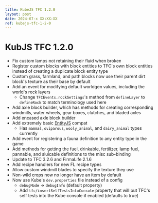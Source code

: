 ```yaml
---
title: KubeJS TFC 1.2.0
layout: post
date: 2024-07-x XX:XX:XX
ref: kubejs-tfc-1-2-0
---
```


# KubJS TFC 1.2.0

- Fix custom lamps not retaining their fluid when broken
- Register custom blocks with block entities to TFC's own block entities instead of creating a duplicate block entity type
- Custom grass, farmland, and path blocks now use their parent dirt block's texture as their base by default
- Add an event for modifying default worldgen values, including the world's rock layers
    - Change `TFCEvents.rockSettings`'s method from `defineLayer` to `defineRock` to match terminology used here
- Add axle block builder, which has methods for creating corresponding windmills, water wheels, gear boxes, clutches, and bladed axles
- Add encased axle block builder
- Add extremely basic [EntityJS](https://modrinth.com/mod/entityjs) compat
    - Has `mammal`, `oviparous`, `wooly_animal`, and `dairy_animal` types currently
- Add event for registering a fauna definition to any entity type in the game
- Add methods for getting the fuel, drinkable, fertilizer, lamp fuel, pannable, and sluicable definitions to the misc sub-binding
- Update to TFC 3.2.6 and FirmaLife 2.1.6
- Add recipe handlers for new FL recipe types
- Allow custom windmill blades to specify the texture they use
- Non-wild crops now no longer have an item by default
- Now use Kube's `dev.properties` file instead of a config
    - `debugMode` -> `debugInfo` (default property)
    - Add `tfc/insertSelfTestsIntoConsole` property that will put TFC's self tests into the Kube console if enabled (defaults to true)
